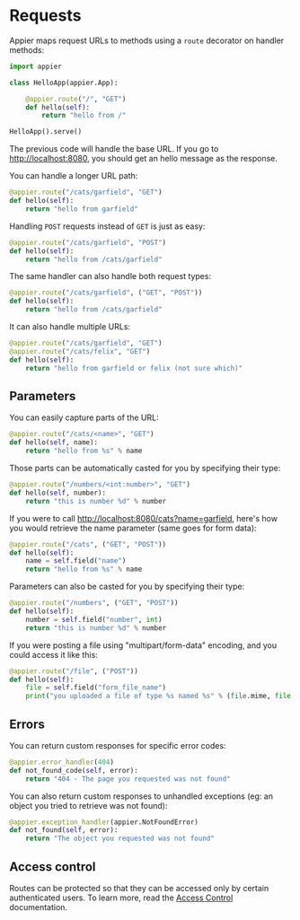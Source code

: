 # Requests

Appier maps request URLs to methods using a `route` decorator on handler methods:

```python
import appier

class HelloApp(appier.App):

    @appier.route("/", "GET")
    def hello(self):
        return "hello from /"

HelloApp().serve()
```

The previous code will handle the base URL. If you go to [http://localhost:8080](http://localhost:8080),
you should get an hello message as the response.

You can handle a longer URL path:

```python
@appier.route("/cats/garfield", "GET")
def hello(self):
    return "hello from garfield"
```

Handling `POST` requests instead of `GET` is just as easy:

```python
@appier.route("/cats/garfield", "POST")
def hello(self):
    return "hello from /cats/garfield"
```

The same handler can also handle both request types:

```python
@appier.route("/cats/garfield", ("GET", "POST"))
def hello(self):
    return "hello from /cats/garfield"
```

It can also handle multiple URLs:

```python
@appier.route("/cats/garfield", "GET")
@appier.route("/cats/felix", "GET")
def hello(self):
    return "hello from garfield or felix (not sure which)"
```

## Parameters

You can easily capture parts of the URL:

```python
@appier.route("/cats/<name>", "GET")
def hello(self, name):
    return "hello from %s" % name
```

Those parts can be automatically casted for you by specifying their type:

```python
@appier.route("/numbers/<int:number>", "GET")
def hello(self, number):
    return "this is number %d" % number
```

If you were to call [http://localhost:8080/cats?name=garfield](http://localhost:8080/cats?name=garfield),
here's how you would retrieve the name parameter (same goes for form data):

```python
@appier.route("/cats", ("GET", "POST"))
def hello(self):
    name = self.field("name")
    return "hello from %s" % name
```

Parameters can also be casted for you by specifying their type:

```python
@appier.route("/numbers", ("GET", "POST"))
def hello(self):
    number = self.field("number", int)
    return "this is number %d" % number
```

If you were posting a file using "multipart/form-data" encoding, and you could access it like this:

```python
@appier.route("/file", ("POST"))
def hello(self):
    file = self.field("form_file_name")
    print("you uploaded a file of type %s named %s" % (file.mime, file.name))
```

## Errors

You can return custom responses for specific error codes:

```python
@appier.error_handler(404)
def not_found_code(self, error):
    return "404 - The page you requested was not found"
```

You can also return custom responses to unhandled exceptions
(eg: an object you tried to retrieve was not found):

```python
@appier.exception_handler(appier.NotFoundError)
def not_found(self, error):
    return "The object you requested was not found"
```

## Access control

Routes can be protected so that they can be accessed only by
certain authenticated users. To learn more, read the [Access Control](access_control.md)
documentation.
